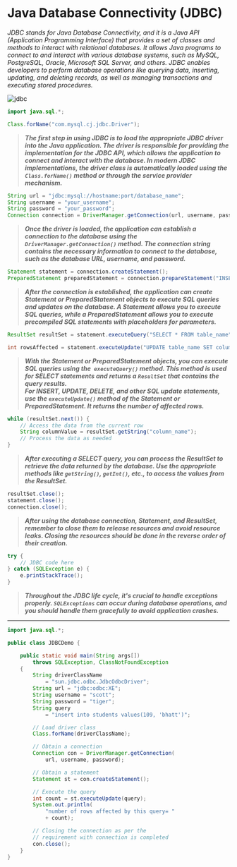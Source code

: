 # Java Database Connectivity (JDBC)

_JDBC stands for Java Database Connectivity, and it is a Java API (Application Programming Interface) that provides a set of classes and methods to interact with relational databases. It allows Java programs to connect to and interact with various database systems, such as MySQL, PostgreSQL, Oracle, Microsoft SQL Server, and others. JDBC enables developers to perform database operations like querying data, inserting, updating, and deleting records, as well as managing transactions and executing stored procedures._

![jdbc](https://media.geeksforgeeks.org/wp-content/uploads/20200229213833/Architecture-of-JDBC2.jpg)

```java
import java.sql.*;
```

```java
Class.forName("com.mysql.cj.jdbc.Driver");
```

> **_The first step in using JDBC is to load the appropriate JDBC driver into the Java application. The driver is responsible for providing the implementation for the JDBC API, which allows the application to connect and interact with the database. In modern JDBC implementations, the driver class is automatically loaded using the `Class.forName()` method or through the service provider mechanism._**

```java
String url = "jdbc:mysql://hostname:port/database_name";
String username = "your_username";
String password = "your_password";
Connection connection = DriverManager.getConnection(url, username, password);
```

> **_Once the driver is loaded, the application can establish a connection to the database using the `DriverManager.getConnection()` method. The connection string contains the necessary information to connect to the database, such as the database URL, username, and password._**

```java
Statement statement = connection.createStatement();
PreparedStatement preparedStatement = connection.prepareStatement("INSERT INTO table_name (column1, column2) VALUES (?, ?)");
```

> **_After the connection is established, the application can create Statement or PreparedStatement objects to execute SQL queries and updates on the database. A Statement allows you to execute SQL queries, while a PreparedStatement allows you to execute precompiled SQL statements with placeholders for parameters._**

```java
ResultSet resultSet = statement.executeQuery("SELECT * FROM table_name");

int rowsAffected = statement.executeUpdate("UPDATE table_name SET column1 = value1 WHERE condition");
```

> **_With the Statement or PreparedStatement objects, you can execute SQL queries using the` executeQuery()` method. This method is used for SELECT statements and returns a `ResultSet` that contains the query results. <br /> For INSERT, UPDATE, DELETE, and other SQL update statements, use the `executeUpdate()` method of the Statement or PreparedStatement. It returns the number of affected rows._**

```java
while (resultSet.next()) {
    // Access the data from the current row
    String columnValue = resultSet.getString("column_name");
    // Process the data as needed
}
```

> **_After executing a SELECT query, you can process the ResultSet to retrieve the data returned by the database. Use the appropriate methods like `getString()`, `getInt()`, etc., to access the values from the ResultSet._**

```java
resultSet.close();
statement.close();
connection.close();
```

> **_After using the database connection, Statement, and ResultSet, remember to close them to release resources and avoid resource leaks. Closing the resources should be done in the reverse order of their creation._**

```java
try {
    // JDBC code here
} catch (SQLException e) {
    e.printStackTrace();
}
```

> **_Throughout the JDBC life cycle, it's crucial to handle exceptions properly. `SQLExceptions` can occur during database operations, and you should handle them gracefully to avoid application crashes._**

---

```java
import java.sql.*;

public class JDBCDemo {

	public static void main(String args[])
		throws SQLException, ClassNotFoundException
	{
		String driverClassName
			= "sun.jdbc.odbc.JdbcOdbcDriver";
		String url = "jdbc:odbc:XE";
		String username = "scott";
		String password = "tiger";
		String query
			= "insert into students values(109, 'bhatt')";

		// Load driver class
		Class.forName(driverClassName);

		// Obtain a connection
		Connection con = DriverManager.getConnection(
			url, username, password);

		// Obtain a statement
		Statement st = con.createStatement();

		// Execute the query
		int count = st.executeUpdate(query);
		System.out.println(
			"number of rows affected by this query= "
			+ count);

		// Closing the connection as per the
		// requirement with connection is completed
		con.close();
	}
}
```
